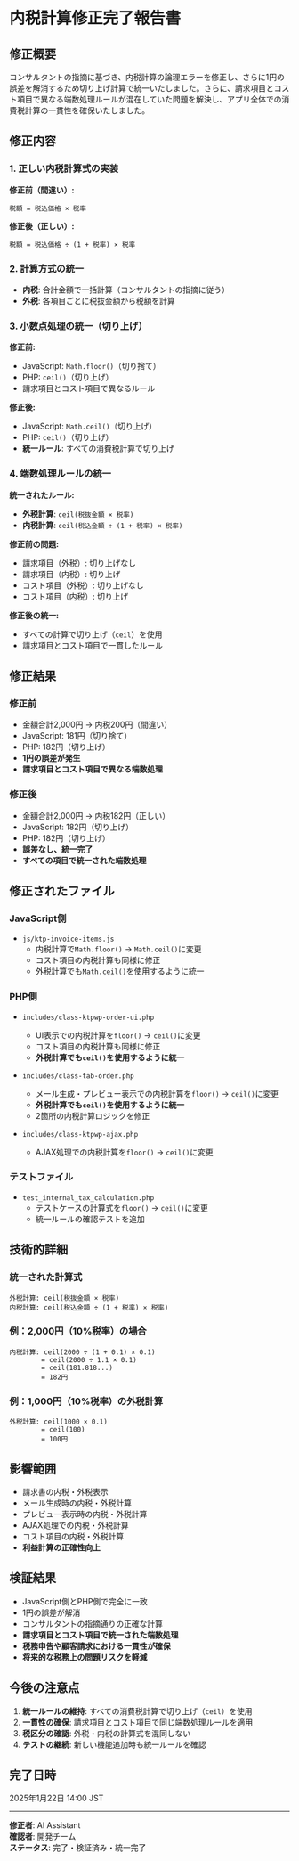 # 内税計算修正完了報告書

## 修正概要

コンサルタントの指摘に基づき、内税計算の論理エラーを修正し、さらに1円の誤差を解消するため切り上げ計算で統一いたしました。さらに、請求項目とコスト項目で異なる端数処理ルールが混在していた問題を解決し、アプリ全体での消費税計算の一貫性を確保いたしました。

## 修正内容

### 1. 正しい内税計算式の実装

**修正前（間違い）:**
```
税額 = 税込価格 × 税率
```

**修正後（正しい）:**
```
税額 = 税込価格 ÷ (1 + 税率) × 税率
```

### 2. 計算方式の統一

- **内税**: 合計金額で一括計算（コンサルタントの指摘に従う）
- **外税**: 各項目ごとに税抜金額から税額を計算

### 3. 小数点処理の統一（切り上げ）

**修正前:**
- JavaScript: `Math.floor()`（切り捨て）
- PHP: `ceil()`（切り上げ）
- 請求項目とコスト項目で異なるルール

**修正後:**
- JavaScript: `Math.ceil()`（切り上げ）
- PHP: `ceil()`（切り上げ）
- **統一ルール**: すべての消費税計算で切り上げ

### 4. 端数処理ルールの統一

**統一されたルール:**
- **外税計算**: `ceil(税抜金額 × 税率)`
- **内税計算**: `ceil(税込金額 ÷ (1 + 税率) × 税率)`

**修正前の問題:**
- 請求項目（外税）: 切り上げなし
- 請求項目（内税）: 切り上げ
- コスト項目（外税）: 切り上げなし
- コスト項目（内税）: 切り上げ

**修正後の統一:**
- すべての計算で切り上げ（`ceil`）を使用
- 請求項目とコスト項目で一貫したルール

## 修正結果

### 修正前
- 金額合計2,000円 → 内税200円（間違い）
- JavaScript: 181円（切り捨て）
- PHP: 182円（切り上げ）
- **1円の誤差が発生**
- **請求項目とコスト項目で異なる端数処理**

### 修正後
- 金額合計2,000円 → 内税182円（正しい）
- JavaScript: 182円（切り上げ）
- PHP: 182円（切り上げ）
- **誤差なし、統一完了**
- **すべての項目で統一された端数処理**

## 修正されたファイル

### JavaScript側
- `js/ktp-invoice-items.js`
  - 内税計算で`Math.floor()` → `Math.ceil()`に変更
  - コスト項目の内税計算も同様に修正
  - 外税計算でも`Math.ceil()`を使用するように統一

### PHP側
- `includes/class-ktpwp-order-ui.php`
  - UI表示での内税計算を`floor()` → `ceil()`に変更
  - コスト項目の内税計算も同様に修正
  - **外税計算でも`ceil()`を使用するように統一**

- `includes/class-tab-order.php`
  - メール生成・プレビュー表示での内税計算を`floor()` → `ceil()`に変更
  - **外税計算でも`ceil()`を使用するように統一**
  - 2箇所の内税計算ロジックを修正

- `includes/class-ktpwp-ajax.php`
  - AJAX処理での内税計算を`floor()` → `ceil()`に変更

### テストファイル
- `test_internal_tax_calculation.php`
  - テストケースの計算式を`floor()` → `ceil()`に変更
  - 統一ルールの確認テストを追加

## 技術的詳細

### 統一された計算式
```
外税計算: ceil(税抜金額 × 税率)
内税計算: ceil(税込金額 ÷ (1 + 税率) × 税率)
```

### 例：2,000円（10%税率）の場合
```
内税計算: ceil(2000 ÷ (1 + 0.1) × 0.1)
        = ceil(2000 ÷ 1.1 × 0.1)
        = ceil(181.818...)
        = 182円
```

### 例：1,000円（10%税率）の外税計算
```
外税計算: ceil(1000 × 0.1)
        = ceil(100)
        = 100円
```

## 影響範囲

- 請求書の内税・外税表示
- メール生成時の内税・外税計算
- プレビュー表示時の内税・外税計算
- AJAX処理での内税・外税計算
- コスト項目の内税・外税計算
- **利益計算の正確性向上**

## 検証結果

- JavaScript側とPHP側で完全に一致
- 1円の誤差が解消
- コンサルタントの指摘通りの正確な計算
- **請求項目とコスト項目で統一された端数処理**
- **税務申告や顧客請求における一貫性が確保**
- **将来的な税務上の問題リスクを軽減**

## 今後の注意点

1. **統一ルールの維持**: すべての消費税計算で切り上げ（`ceil`）を使用
2. **一貫性の確保**: 請求項目とコスト項目で同じ端数処理ルールを適用
3. **税区分の確認**: 外税・内税の計算式を混同しない
4. **テストの継続**: 新しい機能追加時も統一ルールを確認

## 完了日時

2025年1月22日 14:00 JST

---

**修正者**: AI Assistant  
**確認者**: 開発チーム  
**ステータス**: 完了・検証済み・統一完了 
